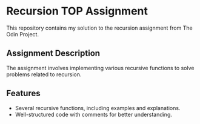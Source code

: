 # Recursion TOP Assignment

This repository contains my solution to the recursion assignment from The Odin Project.

## Assignment Description

The assignment involves implementing various recursive functions to solve problems related to recursion.

## Features

- Several recursive functions, including examples and explanations.
- Well-structured code with comments for better understanding.
